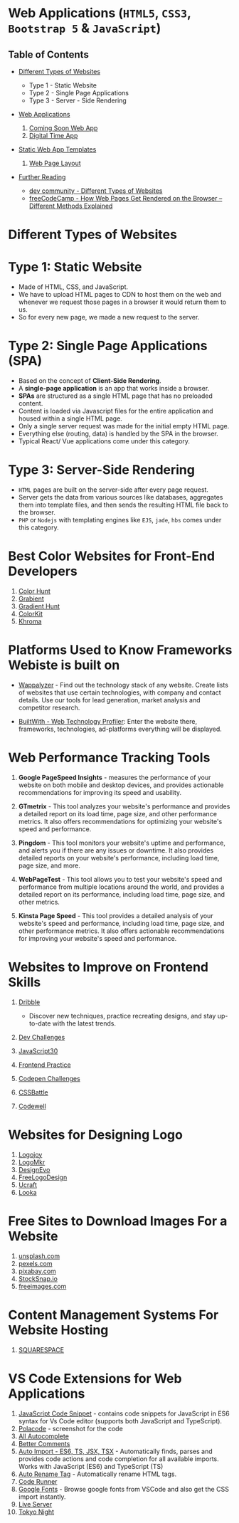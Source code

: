 # Web Applications (`HTML5`, `CSS3`, `Bootstrap 5` & `JavaScript`)
## Table of Contents
- [Different Types of Websites](#Different-Types-of-Websites)
  - Type 1 - Static Website
  - Type 2 - Single Page Applications
  - Type 3 - Server - Side Rendering

- [Web Applications]()
    1. [Coming Soon Web App](https://github.com/nyangweso-rodgers/Web-Applications/tree/main/Web-Apps/Coming-Soon-Web-App)
    2. [Digital Time App](https://github.com/nyangweso-rodgers/Web-Applications/tree/main/Web-Apps/Digital-Time-Display-App)

- [Static Web App Templates]()
    1. [Web Page Layout]()

- [Further Reading]()
  - [dev community - Different Types of Websites](https://dev.to/anuradha9712/different-types-of-websites-4im1)
  - [freeCodeCamp - How Web Pages Get Rendered on the Browser – Different Methods Explained](https://www.freecodecamp.org/news/web-page-rendering-on-the-browser-different-methods/)

# Different Types of Websites
# Type 1: Static Website
* Made of HTML, CSS, and JavaScript.
* We have to upload HTML pages to CDN to host them on the web and whenever we request those pages in a browser it would return them to us.
* So for every new page, we made a new request to the server.

# Type 2: Single Page Applications (SPA)
* Based on the concept of __Client-Side Rendering__.
* A __single-page application__ is an app that works inside a browser.
* __SPAs__ are structured as a single HTML page that has no preloaded content.
* Content is loaded via Javascript files for the entire application and housed within a single HTML page.
* Only a single server request was made for the initial empty HTML page.
* Everything else (routing, data) is handled by the SPA in the browser.
* Typical React/ Vue applications come under this category.

# Type 3: Server-Side Rendering
* `HTML` pages are built on the server-side after every page request.
* Server gets the data from various sources like databases, aggregates them into template files, and then sends the resulting HTML file back to the browser.
* `PHP` or `Nodejs` with templating engines like `EJS`, `jade`, `hbs` comes under this category.

# Best Color Websites for Front-End Developers
1. [Color Hunt](https://colorhunt.co/)
2. [Grabient](https://www.grabient.com/)
3. [Gradient Hunt](https://gradienthunt.com/)
4. [ColorKit](https://colorkit.co/palette/809bce-95b8d1-b8e0d4-d6eadf-eac4d5/)
5. [Khroma](https://www.khroma.co/train)

# Platforms Used to Know Frameworks Webiste is built on
* [Wappalyzer](https://www.wappalyzer.com/) - Find out the technology stack of any website. Create lists of websites that use certain technologies, with company and contact details. Use our tools for lead generation, market analysis and competitor research.

* [BuiltWith - Web Technology Profiler](https://builtwith.com/): Enter the website there, frameworks, technologies, ad-platforms everything will be displayed.

# Web Performance Tracking Tools
1. __Google PageSpeed Insights__ - measures the performance of your website on both mobile and desktop devices, and provides actionable recommendations for improving its speed and usability.

2. __GTmetrix__ - This tool analyzes your website's performance and provides a detailed report on its load time, page size, and other performance metrics. It also offers recommendations for optimizing your website's speed and performance.


3. __Pingdom__ - This tool monitors your website's uptime and performance, and alerts you if there are any issues or downtime. It also provides detailed reports on your website's performance, including load time, page size, and more.


4. __WebPageTest__ - This tool allows you to test your website's speed and performance from multiple locations around the world, and provides a detailed report on its performance, including load time, page size, and other metrics.


5. __Kinsta Page Speed__ - This tool provides a detailed analysis of your website's speed and performance, including load time, page size, and other performance metrics. It also offers actionable recommendations for improving your website's speed and performance.
# Websites to Improve on Frontend Skills
1. [Dribble](https://dribbble.com/)
    - Discover new techniques, practice recreating designs, and stay up-to-date with the latest trends.

2. [Dev Challenges](https://devchallenges.io/)
3. [JavaScript30](https://javascript30.com/)
4. [Frontend Practice](https://t.co/QHDie8gGzH)
5. [Codepen Challenges](https://codepen.io/challenges)
6. [CSSBattle](https://cssbattle.dev/)
7. [Codewell](https://www.codewell.cc/challenges)

# Websites for Designing Logo
1. [Logojoy](https://t.co/RNFiu8F7ao)
2. [LogoMkr](https://logomakr.com/)
3. [DesignEvo](https://www.designevo.com/)
4. [FreeLogoDesign](https://t.co/jBLnwmg1wd)
5. [Ucraft](https://www.ucraft.com/)
6. [Looka](https://looka.com/)

# Free Sites to Download Images For a Website
1. [unsplash.com](https://unsplash.com/)
2. [pexels.com](https://www.pexels.com/)
3. [pixabay.com](https://pixabay.com/)
4. [StockSnap.io](https://stocksnap.io/)
5. [freeimages.com](https://www.freeimages.com/)

# Content Management Systems For Website Hosting
1. [SQUARESPACE](https://www.squarespace.com/?clickid=XpqyI%3A0ZtxyPTg%3AV9Mwcc0e-UkFxWCVr1Xd3VI0&irgwc=1&utm_medium=pp&utm_source=CLICKDEALER%20ASIA%20PTE.%20LTD.&utm_campaign=CLICKDEALER%20ASIA%20PTE.%20LTD.&channel=pp&subchannel=1934383&source=CLICKDEALER%20ASIA%20PTE.%20LTD.)

# VS Code Extensions for Web Applications
1. [JavaScript Code Snippet](https://marketplace.visualstudio.com/items?itemName=xabikos.JavaScriptSnippets) - contains code snippets for JavaScript in ES6 syntax for Vs Code editor (supports both JavaScript and TypeScript).
2. [Polacode](https://marketplace.visualstudio.com/items?itemName=pnp.polacode) - screenshot for the code
3. [All Autocomplete](https://marketplace.visualstudio.com/items?itemName=Atishay-Jain.All-Autocomplete)
4. [Better Comments](https://marketplace.visualstudio.com/items?itemName=aaron-bond.better-comments)
5. [Auto Import - ES6, TS, JSX, TSX](https://marketplace.visualstudio.com/items?itemName=NuclleaR.vscode-extension-auto-import) - Automatically finds, parses and provides code actions and code completion for all available imports. Works with JavaScript (ES6) and TypeScript (TS)
6. [Auto Rename Tag](https://marketplace.visualstudio.com/items?itemName=formulahendry.auto-rename-tag) - Automatically rename HTML tags.
7. [Code Runner](https://marketplace.visualstudio.com/items?itemName=formulahendry.code-runner)
8. [Google Fonts](https://marketplace.visualstudio.com/items?itemName=lior-chamla.google-fonts) - Browse google fonts from VSCode and also get the CSS import instantly.
9. [Live Server](https://marketplace.visualstudio.com/items?itemName=ritwickdey.LiveServer)
10. [Tokyo Night](https://marketplace.visualstudio.com/items?itemName=enkia.tokyo-night)